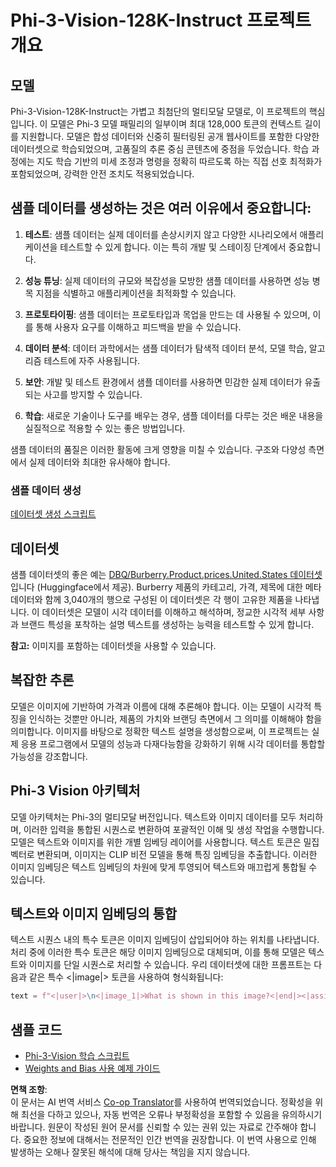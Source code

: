 <!--
CO_OP_TRANSLATOR_METADATA:
{
  "original_hash": "74689a2b87f747d751edfec988ccb7fd",
  "translation_date": "2025-04-04T07:11:14+00:00",
  "source_file": "md\\03.FineTuning\\FineTuning_Phi-3-visionWandB.md",
  "language_code": "ko"
}
-->
# Phi-3-Vision-128K-Instruct 프로젝트 개요

## 모델

Phi-3-Vision-128K-Instruct는 가볍고 최첨단의 멀티모달 모델로, 이 프로젝트의 핵심입니다. 이 모델은 Phi-3 모델 패밀리의 일부이며 최대 128,000 토큰의 컨텍스트 길이를 지원합니다. 모델은 합성 데이터와 신중히 필터링된 공개 웹사이트를 포함한 다양한 데이터셋으로 학습되었으며, 고품질의 추론 중심 콘텐츠에 중점을 두었습니다. 학습 과정에는 지도 학습 기반의 미세 조정과 명령을 정확히 따르도록 하는 직접 선호 최적화가 포함되었으며, 강력한 안전 조치도 적용되었습니다.

## 샘플 데이터를 생성하는 것은 여러 이유에서 중요합니다:

1. **테스트**: 샘플 데이터는 실제 데이터를 손상시키지 않고 다양한 시나리오에서 애플리케이션을 테스트할 수 있게 합니다. 이는 특히 개발 및 스테이징 단계에서 중요합니다.

2. **성능 튜닝**: 실제 데이터의 규모와 복잡성을 모방한 샘플 데이터를 사용하면 성능 병목 지점을 식별하고 애플리케이션을 최적화할 수 있습니다.

3. **프로토타이핑**: 샘플 데이터는 프로토타입과 목업을 만드는 데 사용될 수 있으며, 이를 통해 사용자 요구를 이해하고 피드백을 받을 수 있습니다.

4. **데이터 분석**: 데이터 과학에서는 샘플 데이터가 탐색적 데이터 분석, 모델 학습, 알고리즘 테스트에 자주 사용됩니다.

5. **보안**: 개발 및 테스트 환경에서 샘플 데이터를 사용하면 민감한 실제 데이터가 유출되는 사고를 방지할 수 있습니다.

6. **학습**: 새로운 기술이나 도구를 배우는 경우, 샘플 데이터를 다루는 것은 배운 내용을 실질적으로 적용할 수 있는 좋은 방법입니다.

샘플 데이터의 품질은 이러한 활동에 크게 영향을 미칠 수 있습니다. 구조와 다양성 측면에서 실제 데이터와 최대한 유사해야 합니다.

### 샘플 데이터 생성
[데이터셋 생성 스크립트](./CreatingSampleData.md)

## 데이터셋

샘플 데이터셋의 좋은 예는 [DBQ/Burberry.Product.prices.United.States 데이터셋](https://huggingface.co/datasets/DBQ/Burberry.Product.prices.United.States)입니다 (Huggingface에서 제공). Burberry 제품의 카테고리, 가격, 제목에 대한 메타데이터와 함께 3,040개의 행으로 구성된 이 데이터셋은 각 행이 고유한 제품을 나타냅니다. 이 데이터셋은 모델이 시각 데이터를 이해하고 해석하며, 정교한 시각적 세부 사항과 브랜드 특성을 포착하는 설명 텍스트를 생성하는 능력을 테스트할 수 있게 합니다.

**참고:** 이미지를 포함하는 데이터셋을 사용할 수 있습니다.

## 복잡한 추론

모델은 이미지에 기반하여 가격과 이름에 대해 추론해야 합니다. 이는 모델이 시각적 특징을 인식하는 것뿐만 아니라, 제품의 가치와 브랜딩 측면에서 그 의미를 이해해야 함을 의미합니다. 이미지를 바탕으로 정확한 텍스트 설명을 생성함으로써, 이 프로젝트는 실제 응용 프로그램에서 모델의 성능과 다재다능함을 강화하기 위해 시각 데이터를 통합할 가능성을 강조합니다.

## Phi-3 Vision 아키텍처

모델 아키텍처는 Phi-3의 멀티모달 버전입니다. 텍스트와 이미지 데이터를 모두 처리하며, 이러한 입력을 통합된 시퀀스로 변환하여 포괄적인 이해 및 생성 작업을 수행합니다. 모델은 텍스트와 이미지를 위한 개별 임베딩 레이어를 사용합니다. 텍스트 토큰은 밀집 벡터로 변환되며, 이미지는 CLIP 비전 모델을 통해 특징 임베딩을 추출합니다. 이러한 이미지 임베딩은 텍스트 임베딩의 차원에 맞게 투영되어 텍스트와 매끄럽게 통합될 수 있습니다.

## 텍스트와 이미지 임베딩의 통합

텍스트 시퀀스 내의 특수 토큰은 이미지 임베딩이 삽입되어야 하는 위치를 나타냅니다. 처리 중에 이러한 특수 토큰은 해당 이미지 임베딩으로 대체되며, 이를 통해 모델은 텍스트와 이미지를 단일 시퀀스로 처리할 수 있습니다. 우리 데이터셋에 대한 프롬프트는 다음과 같은 특수 <|image|> 토큰을 사용하여 형식화됩니다:

```python
text = f"<|user|>\n<|image_1|>What is shown in this image?<|end|><|assistant|>\nProduct: {row['title']}, Category: {row['category3_code']}, Full Price: {row['full_price']}<|end|>"
```

## 샘플 코드
- [Phi-3-Vision 학습 스크립트](../../../../code/03.Finetuning/Phi-3-vision-Trainingscript.py)
- [Weights and Bias 사용 예제 가이드](https://wandb.ai/byyoung3/mlnews3/reports/How-to-fine-tune-Phi-3-vision-on-a-custom-dataset--Vmlldzo4MTEzMTg3)

**면책 조항**:  
이 문서는 AI 번역 서비스 [Co-op Translator](https://github.com/Azure/co-op-translator)를 사용하여 번역되었습니다. 정확성을 위해 최선을 다하고 있으나, 자동 번역은 오류나 부정확성을 포함할 수 있음을 유의하시기 바랍니다. 원문이 작성된 원어 문서를 신뢰할 수 있는 권위 있는 자료로 간주해야 합니다. 중요한 정보에 대해서는 전문적인 인간 번역을 권장합니다. 이 번역 사용으로 인해 발생하는 오해나 잘못된 해석에 대해 당사는 책임을 지지 않습니다.